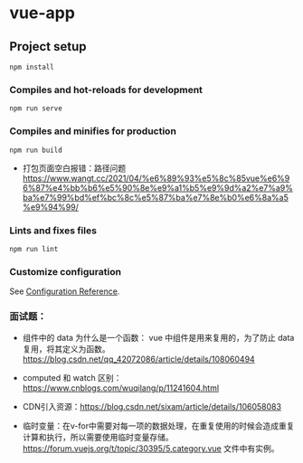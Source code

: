 # vue-app

## Project setup

```
npm install
```

### Compiles and hot-reloads for development

```
npm run serve
```

### Compiles and minifies for production

```
npm run build
```

-   打包页面空白报错：路径问题 https://www.wangt.cc/2021/04/%e6%89%93%e5%8c%85vue%e6%96%87%e4%bb%b6%e5%90%8e%e9%a1%b5%e9%9d%a2%e7%a9%ba%e7%99%bd%ef%bc%8c%e5%87%ba%e7%8e%b0%e6%8a%a5%e9%94%99/

### Lints and fixes files

```
npm run lint
```

### Customize configuration

See [Configuration Reference](https://cli.vuejs.org/config/).

### 面试题：

-   组件中的 data 为什么是一个函数：
    vue 中组件是用来复用的，为了防止 data 复用，将其定义为函数。
    https://blog.csdn.net/qq_42072086/article/details/108060494
-   computed 和 watch 区别： https://www.cnblogs.com/wuqilang/p/11241604.html

-   CDN引入资源：https://blog.csdn.net/sixam/article/details/106058083

- 临时变量：在v-for中需要对每一项的数据处理，在重复使用的时候会造成重复计算和执行，所以需要使用临时变量存储。https://forum.vuejs.org/t/topic/30395/5,category.vue 文件中有实例。
